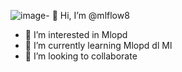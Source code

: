 ![image](https://github.com/mlflow8/mlflow8/assets/152799250/b0f9a33c-27ee-4afb-8f05-7ba5f14ef488)- 👋 Hi, I’m @mlflow8
- 👀 I’m interested in Mlopd
- 🌱 I’m currently learning Mlopd dl Ml 
- 💞️ I’m looking to collaborate 


<!---
mlflow8/mlflow8 is a ✨ special ✨ repository because its `README.md` (this file) appears on your GitHub profile.
You can click the Preview link to take a look at your changes.
--->

